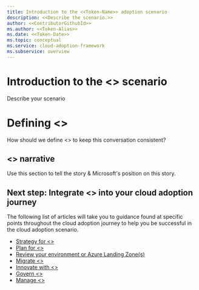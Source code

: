 ```yaml
---
title: Introduction to the <<Token-Name>> adoption scenario
description: <<Describe the scenario.>>
author: <<ContributorGithubId>>
ms.author: <<Token-Alias>>
ms.date: <<Token-Date>>
ms.topic: conceptual
ms.service: cloud-adoption-framework
ms.subservice: overview
---
```


# Introduction to the <<Token-Name>> scenario

Describe your scenario

# Defining <<Token-Name>>

How should we define <<Token-Name>> to keep this conversation consistent?

## <<Token-Name>> narrative

Use this section to tell the story & Microsoft's position on this story.

## Next step: Integrate <<Token-Name>> into your cloud adoption journey

The following list of articles will take you to guidance found at specific points throughout the cloud adoption journey to help you be successful in the cloud adoption scenario.

- [Strategy for <<Token-Name>>](./strategy.md)
- [Plan for <<Token-Name>>](./plan.md)
- [Review your environment or Azure Landing Zone(s)](./ready.md)
- [Migrate <<Token-Name>>](./migrate.md)
- [Innovate with <<Token-Name>>](./innovate.md)
- [Govern <<Token-Name>>](./govern.md)
- [Manage <<Token-Name>>](./manage.md)